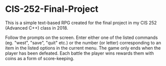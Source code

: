 # CIS-252-Final-Project
This is a simple text-based RPG created for the final project in my CIS 252 (Advanced C++) class in 2018.

Follow the prompts on the screen. Enter either one of the listed commands (eg. "west", "save", "quit" etc.) or the number (or letter) corresponding to an item in the listed options in the current menu. The game only ends when the player has been defeated. Each battle the player wins rewards them with coins as a form of score-keeping. 
